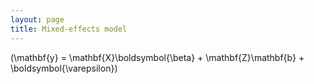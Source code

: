 ```yaml
---
layout: page
title: Mixed-effects model
---
```


\(\mathbf{y} = \mathbf{X}\boldsymbol{\beta} + \mathbf{Z}\mathbf{b} + \boldsymbol{\varepsilon}\)

